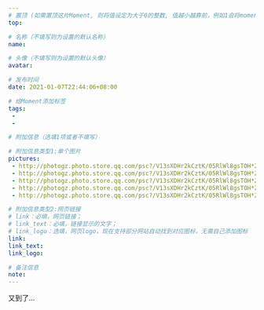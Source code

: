 ```yaml
---
# 置顶 (如需置顶这片Moment, 则将值设定为大于0的整数, 值越小越靠前，例如1会将moment放在最顶端)
top: 

# 名称（不填写则为设置的默认名称）
name: 

# 头像（不填写则为设置的默认头像）
avatar:

# 发布时间
date: 2021-01-07T22:44:06+08:00

# 给Moment添加标签
tags:
 -
 -

# 附加信息（选填1项或者不填写）

# 附加信息类型1:单个图片
pictures:
 - http://photogz.photo.store.qq.com/psc?/V13sXDHr2kCztK/05RlWl8gsTOH*Z17MtCBzK5K2KCUWzWHEY461A*EPRW6b2M*rqXiyjXuJzGUQvnEa9epdxmCFl2*g0OP42MqUw!!/b&bo=wAPQAsAD0AIRADc!
 - http://photogz.photo.store.qq.com/psc?/V13sXDHr2kCztK/05RlWl8gsTOH*Z17MtCBzMjq4SWCk7lWs9Bycj72hFxULWaDMQW0bW7nlPwGqtA*b9zYlsAv79uzgfa9Z8QN*A!!/b&bo=oAU4BKAFOAQRADc!
 - http://photogz.photo.store.qq.com/psc?/V13sXDHr2kCztK/05RlWl8gsTOH*Z17MtCBzHvYdJEWXEPl1M49XR.crEmPaefigD4tmDHZt7.kiT3aq3CXEsnjyf3PlC7wmcn8JA!!/b&bo=wAPQAsAD0AIRADc!
 - http://photogz.photo.store.qq.com/psc?/V13sXDHr2kCztK/05RlWl8gsTOH*Z17MtCBzLZUCGWdWOpnFIg0zdHWdg0C6crWTc6Ew4MhkUwpxjzlXWHoOpe6BFUakeTb69g*NQ!!/b&bo=oAU4BKAFOAQRADc!
 - http://photogz.photo.store.qq.com/psc?/V13sXDHr2kCztK/05RlWl8gsTOH*Z17MtCBzPK2.q5pDMboOJYhjTw7zcJy7S1sidMrmJthKggH1xNdfAndaLCR7NvyVLBxr5P23w!!/b&bo=fAOKAHwDigARADc!

# 附加信息类型2:网页链接
# link：必填，网页链接；
# link_text：必填，链接显示的文字；
# link_logo：选填，网页logo，现在支持部分网站自动找到对应图标，无需自己添加图标
link:
link_text:
link_logo:

# 备注信息
note:
---
```


又到了...
